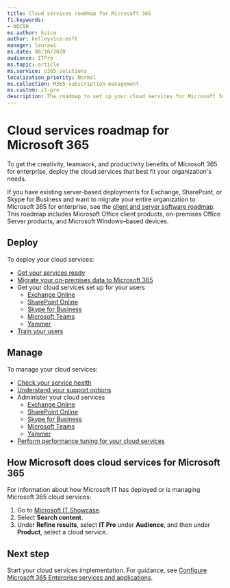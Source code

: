 ```yaml
---
title: Cloud services roadmap for Microsoft 365
f1.keywords:
- NOCSH
ms.author: kvice
author: kelleyvice-msft
manager: laurawi
ms.date: 08/10/2020
audience: ITPro
ms.topic: article
ms.service: o365-solutions
localization_priority: Normal
ms.collection: M365-subscription-management
ms.custom: it-pro
description: The roadmap to set up your cloud services for Microsoft 365.
---
```


# Cloud services roadmap for Microsoft 365

To get the creativity, teamwork, and productivity benefits of Microsoft 365 for enterprise, deploy the cloud services that best fit your organization's needs.

If you have existing server-based deployments for Exchange, SharePoint, or Skype for Business and want to migrate your entire organization to Microsoft 365 for enterprise, see the [client and server software roadmap](client-server-software-roadmap-microsoft-365.md). This roadmap includes Microsoft Office client products, on-premises Office Server products, and Microsoft Windows&ndash;based devices.

## Deploy

To deploy your cloud services:

- [Get your services ready](configure-services-and-applications.md)
- [Migrate your on-premises data to Microsoft 365](migrate-data-to-office-365.md)
- Get your cloud services set up for your users
  - [Exchange Online](/Exchange/exchange-online)
  - [SharePoint Online](/sharepoint/sharepoint-online)
  - [Skype for Business](/SkypeForBusiness/skype-for-business-online)
  - [Microsoft Teams](/MicrosoftTeams/Teams-overview)
  - [Yammer](https://support.office.com/article/e1464355-1f97-49ac-b2aa-dd320b179dbe)
- [Train your users](/office365/admin/admin-overview/get-started-with-office-365#training-resources-for-your-users)

## Manage

To manage your cloud services: 

- [Check your service health](view-service-health.md)
- [Understand your support options](../business-video/get-help-support.md)
- Administer your cloud services
  - [Exchange Online](/Exchange/exchange-online)
  - [SharePoint Online](https://support.office.com/article/79eb0420-8cbd-4bcb-a90b-ddc7d3ab4b3a)
  - [Skype for Business](/SkypeForBusiness/skype-for-business-online)
  - [Microsoft Teams](//MicrosoftTeams/quality-of-experience-review-guide)
  - [Yammer](https://support.office.com/article/e1464355-1f97-49ac-b2aa-dd320b179dbe)
- [Perform performance tuning for your cloud services](tune-microsoft-365-performance.md)

## How Microsoft does cloud services for Microsoft 365

For information about how Microsoft IT has deployed or is managing Microsoft 365 cloud services:

1. Go to [Microsoft IT Showcase](https://www.microsoft.com/itshowcase).
2. Select **Search content**.
3. Under **Refine results**, select **IT Pro** under **Audience**, and then under **Product**, select a cloud service.

## Next step

Start your cloud services implementation. For guidance, see [Configure Microsoft 365 Enterprise services and applications](configure-services-and-applications.md).